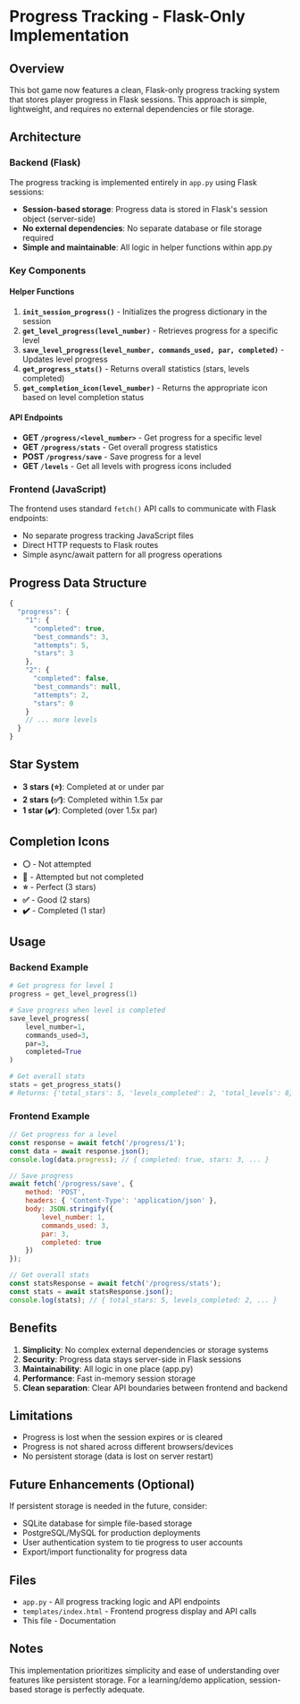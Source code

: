 # Progress Tracking - Flask-Only Implementation

## Overview

This bot game now features a clean, Flask-only progress tracking system that stores player progress in Flask sessions. This approach is simple, lightweight, and requires no external dependencies or file storage.

## Architecture

### Backend (Flask)

The progress tracking is implemented entirely in `app.py` using Flask sessions:

- **Session-based storage**: Progress data is stored in Flask's session object (server-side)
- **No external dependencies**: No separate database or file storage required
- **Simple and maintainable**: All logic in helper functions within app.py

### Key Components

#### Helper Functions

1. **`init_session_progress()`** - Initializes the progress dictionary in the session
2. **`get_level_progress(level_number)`** - Retrieves progress for a specific level
3. **`save_level_progress(level_number, commands_used, par, completed)`** - Updates level progress
4. **`get_progress_stats()`** - Returns overall statistics (stars, levels completed)
5. **`get_completion_icon(level_number)`** - Returns the appropriate icon based on level completion status

#### API Endpoints

- **GET `/progress/<level_number>`** - Get progress for a specific level
- **GET `/progress/stats`** - Get overall progress statistics
- **POST `/progress/save`** - Save progress for a level
- **GET `/levels`** - Get all levels with progress icons included

### Frontend (JavaScript)

The frontend uses standard `fetch()` API calls to communicate with Flask endpoints:

- No separate progress tracking JavaScript files
- Direct HTTP requests to Flask routes
- Simple async/await pattern for all progress operations

## Progress Data Structure

```javascript
{
  "progress": {
    "1": {
      "completed": true,
      "best_commands": 3,
      "attempts": 5,
      "stars": 3
    },
    "2": {
      "completed": false,
      "best_commands": null,
      "attempts": 2,
      "stars": 0
    }
    // ... more levels
  }
}
```

## Star System

- **3 stars (⭐)**: Completed at or under par
- **2 stars (✅)**: Completed within 1.5x par
- **1 star (✔️)**: Completed (over 1.5x par)

## Completion Icons

- **⚪** - Not attempted
- **🔄** - Attempted but not completed
- **⭐** - Perfect (3 stars)
- **✅** - Good (2 stars)
- **✔️** - Completed (1 star)

## Usage

### Backend Example

```python
# Get progress for level 1
progress = get_level_progress(1)

# Save progress when level is completed
save_level_progress(
    level_number=1,
    commands_used=3,
    par=3,
    completed=True
)

# Get overall stats
stats = get_progress_stats()
# Returns: {'total_stars': 5, 'levels_completed': 2, 'total_levels': 8}
```

### Frontend Example

```javascript
// Get progress for a level
const response = await fetch('/progress/1');
const data = await response.json();
console.log(data.progress); // { completed: true, stars: 3, ... }

// Save progress
await fetch('/progress/save', {
    method: 'POST',
    headers: { 'Content-Type': 'application/json' },
    body: JSON.stringify({
        level_number: 1,
        commands_used: 3,
        par: 3,
        completed: true
    })
});

// Get overall stats
const statsResponse = await fetch('/progress/stats');
const stats = await statsResponse.json();
console.log(stats); // { total_stars: 5, levels_completed: 2, ... }
```

## Benefits

1. **Simplicity**: No complex external dependencies or storage systems
2. **Security**: Progress data stays server-side in Flask sessions
3. **Maintainability**: All logic in one place (app.py)
4. **Performance**: Fast in-memory session storage
5. **Clean separation**: Clear API boundaries between frontend and backend

## Limitations

- Progress is lost when the session expires or is cleared
- Progress is not shared across different browsers/devices
- No persistent storage (data is lost on server restart)

## Future Enhancements (Optional)

If persistent storage is needed in the future, consider:
- SQLite database for simple file-based storage
- PostgreSQL/MySQL for production deployments
- User authentication system to tie progress to user accounts
- Export/import functionality for progress data

## Files

- `app.py` - All progress tracking logic and API endpoints
- `templates/index.html` - Frontend progress display and API calls
- This file - Documentation

## Notes

This implementation prioritizes simplicity and ease of understanding over features like persistent storage. For a learning/demo application, session-based storage is perfectly adequate.

